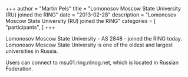 +++
author = "Martin Pels"
title = "Lomonosov Moscow State University (RU) joined the RING"
date = "2013-02-28"
description = "Lomonosov Moscow State University (RU) joined the RING"
categories = [
    "participants",
]
+++

Lomonosov Moscow State University - AS 2848 - joined the RING today. Lomonosov Moscow State University is one of the oldest and largest universities in Russia.

Users can connect to msu01.ring.nlnog.net, which is located in Russian Federation.


